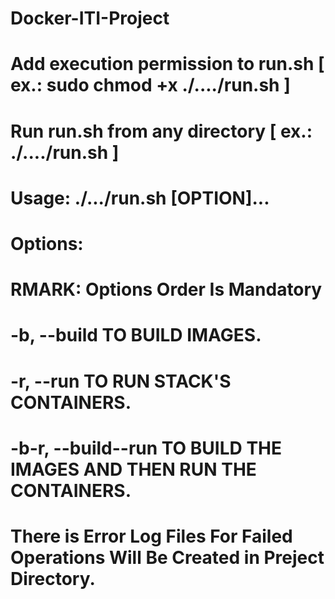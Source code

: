 # Docker-ITI-Project
# Add execution permission to run.sh [ ex.: sudo chmod +x ./..../run.sh ]

# Run run.sh from any directory [ ex.: ./..../run.sh ]
# Usage: ./.../run.sh [OPTION]... 
# Options:
# RMARK: Options Order Is Mandatory 
#	      -b, --build          	TO BUILD IMAGES.
#	      -r, --run           	TO RUN STACK'S CONTAINERS.
#	      -b-r, --build--run 	  TO BUILD THE IMAGES AND THEN RUN THE CONTAINERS.

# There is Error Log Files For Failed Operations Will Be Created in Preject Directory.
